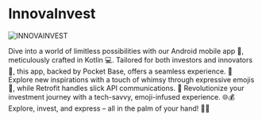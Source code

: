 # InnovaInvest

![INNOVAINVEST](https://github.com/moshdev2213/InnovaInvest/assets/103739510/f4779a79-fe4d-4879-adc8-22f9561e2f00)

Dive into a world of limitless possibilities with our Android mobile app 📱, meticulously crafted in Kotlin 💻. Tailored for both investors and innovators 🚀, this app, backed by Pocket Base, offers a seamless experience. 🔄 Explore new inspirations with a touch of whimsy through expressive emojis 🌟, while Retrofit handles slick API communications. 💬 Revolutionize your investment journey with a tech-savvy, emoji-infused experience. 🌐💰 Explore, invest, and express – all in the palm of your hand! 🌈🚀
